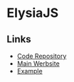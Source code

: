 # ElysiaJS

<!--
https://github.com/rocketseat-education/pizzashop-api

https://github.com/HazelHook/Hazel

https://github.com/asynched/transfer
https://github.com/mdzul17/bun-notes-app
https://github.com/lukevinicius/hermes

https://github.com/ethanniser/beth-big

https://github.com/rooholf/balaputradewa-api/blob/main/src/model/model.ts

https://github.com/nutrishare/nutrishare/tree/dev/apps/backend/src/auth

https://github.com/greidinger-reis/todo-bun-htmx-elysia-sqlite
https://github.com/DoK6n/devtrends
https://github.com/surtr1st/konserve/tree/main/api/elysia/src
https://github.com/LeoCaprile/meals-app
https://github.com/1tpp/rally-api
https://github.com/l1ttps/fido-passkeys
https://github.com/QuangPhamvt/ie104-back-end
https://github.com/itsanji/dairi
https://github.com/FatihBARACKILIC/recipe-sharing-api

https://github.com/Teyvat-Collective-Network/api
https://github.com/kofta999/simple-bun-auth/tree/master/src
https://github.com/otaviootavio/elyssia-docker-react-app/tree/master/api/src

https://youtube.com/watch?v=NZpPMlSAez0
-->

<!--
https://github.com/agnyz/the-bed-stack
-->

## Links

- [Code Repository](https://github.com/elysiajs/elysia)
- [Main Werbsite](https://elysiajs.com)
- [Example](https://github.com/elysiajs/elysia/tree/main/example)

<!--
## Tutorials

https://asleepace.com/blog/bun-elysia-react-ssr
https://blog.openreplay.com/api-creation-with-bun
-->

<!--
Test
https://github.com/MatanYadaev/hi-elysia/blob/main/src/posts.test.ts
-->
